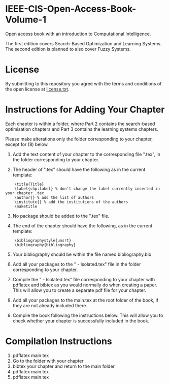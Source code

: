 # IEEE-CIS-Open-Access-Book-Volume-1
Open access book with an introduction to Computational Intelligence.

The first edition covers Search-Based Optimization and Learning Systems. The second edition is planned to also cover Fuzzy Systems.

# License

By submitting to this repository you agree with the terms and conditions of the open license at [license.txt](license.txt).

# Instructions for Adding Your Chapter

Each chapter is within a folder, where Part 2 contains the search-based optimisation chapters and Part 3 contains the learning systems chapters.

Please make alterations only the folder corresponding to your chapter, except for (8) below.

1. Add the text content of your chapter to the corresponding file "<chapter>.tex", in the folder corresponding to your chapter.

2. The header of "<chapter>.tex" should have the following as in the current template:

```    
	\title{Title}
	\label{chp:label} % don't change the label currently inserted in your chapter .tex
	\author{} % add the list of authors
	\institute{} % add the institutions of the authors
	\maketitle
```

3. No package should be added to the "<chapter>.tex" file.

4. The end of the chapter should have the following, as in the current template:

```
	\bibliographystyle{unsrt}
	\bibliography{bibliography}
```

5. Your bibliography should be within the file named bibliography.bib

6. Add all your packages to the "<chapter> - Isolated.tex" file in the folder corresponding to your chapter.

7. Compile the "<chapter> - Isolated.tex" file corresponding to your chapter with pdflatex and bibtex as you would normally do when creating a paper. This will allow you to create a separate pdf file for your chapter.

8. Add all your packages to the main.tex at the root folder of the book, if they are not already included there.

9. Compile the book following the instructions below. This will allow you to check whether your chapter is successfully included in the book.

# Compilation Instructions

1. pdflatex main.tex
2. Go to the folder with your chapter
3. bibtex your chapter and return to the main folder
4. pdflatex main.tex
5. pdflatex main.tex

